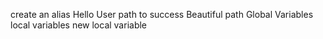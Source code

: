 create an alias
Hello User
path to success
Beautiful path
Global Variables
local variables
new local variable
